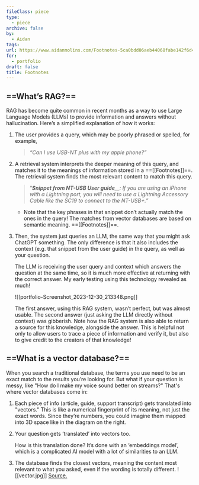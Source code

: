 ```yaml
---
fileClass: piece
type:
  - piece
archive: false
by:
  - Aidan
tags: 
url: https://www.aidanmolins.com/Footnotes-5ca0bdd06aeb44068fabe142f6d4198b
for:
  - portfolio
draft: false
title: Footnotes
---
```

## ==What’s RAG?==
RAG has become quite common in recent months as a way to use Large Language Models (LLMs) to provide information and answers without hallucination. Here’s a simplified explanation of how it works:
1. The user provides a query, which may be poorly phrased or spelled, for example,
    
    > _“Can I use USB-NT plus with my apple phone?”_
    
2. A retrieval system interprets the deeper meaning of this query, and matches it to the meanings of information stored in a ==[[Footnotes]]==. The retrieval system finds the most relevant content to match this query.
    
    > “_**Snippet from NT-USB User guide**__: If you are using an iPhone with a Lightning port, you will need to use a Lightning Accessory Cable like the SC19 to connect to the NT-USB+.”_
    
    - Note that the key phrases in that snippet don’t actually match the ones in the query! The matches from vector databases are based on semantic meaning. ==[[Footnotes]]==.
3. Then, the system just queries an LLM, the same way that you might ask ChatGPT something. The only difference is that it also includes the context (e.g. that snippet from the user guide) in the query, as well as your question.
    
    The LLM is receiving the user query and context which answers the question at the same time, so it is much more effective at returning with the correct answer. My early testing using this technology revealed as much!
    
    ![[portfolio-Screenshot_2023-12-30_213348.png]]
    
    The first answer, using this RAG system, wasn’t perfect, but was almost usable. The second answer (just asking the LLM directly without context) was gibberish. Note how the RAG system is also able to return a source for this knowledge, alongside the answer. This is helpful not only to allow users to trace a piece of information and verify it, but also to give credit to the creators of that knowledge!
    
## ==What is a vector database?==
When you search a traditional database, the terms you use need to be an exact match to the results you’re looking for. But what if your question is messy, like "How do I make my voice sound better on streams?"
That's where vector databases come in:
1. Each piece of info (article, guide, support transcript) gets translated into "vectors." This is like a numerical fingerprint of its meaning, not just the exact words. Since they’re numbers, you could imagine them mapped into 3D space like in the diagram on the right.
2. Your question gets ‘translated’ into vectors too.
    
    How is this translation done? It’s done with an ‘embeddings model’, which is a complicated AI model with a lot of similarities to an LLM.
    
3. The database finds the closest vectors, meaning the content most relevant to what you asked, even if the wording is totally different.
![[vector.jpg]]
[Source.](https://weaviate.io/blog/what-is-a-vector-database)
